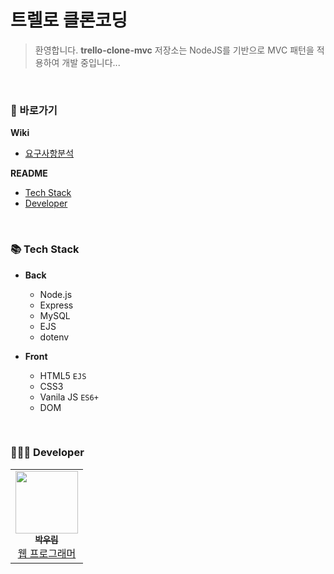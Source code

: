 # 트렐로 클론코딩
> 환영합니다.
**trello-clone-mvc** 저장소는 NodeJS를 기반으로 MVC 패턴을 적용하여 개발 중입니다...

<br>

### 📍 바로가기
**Wiki**
* [요구사항분석](https://github.com/woorim960/trello-clone-mvc/wiki/%EC%9A%94%EA%B5%AC%EC%82%AC%ED%95%AD%EB%B6%84%EC%84%9D)

**README**
* <a href="#-tech-stack">Tech Stack</a>
* <a href="#-developer">Developer</a>

<br>

### 📚 Tech Stack
* **Back**
   - Node.js
   - Express
   - MySQL
   - EJS
   - dotenv  

* **Front**
   - HTML5 ```EJS```
   - CSS3
   - Vanila JS ```ES6+```
   - DOM

<br>

### 👨🏻‍💻 Developer
<table>
  <tr>
    <td align="center">
      <a href="https://github.com/woorim960">
        <img src="https://avatars.githubusercontent.com/u/56839474?v=4" width="100px;" alt=""/> <br />
        <sub>
          <b>박우림</b>
        </sub>
      </a> <br />
      <a href="https://github.com/woorim960" title="Packaging/porting to new platform">
        웹 프로그래머
      </a>
    </td>
  </tr>
</table>

<br>
